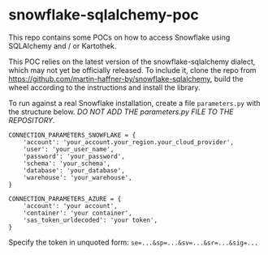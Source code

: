 # snowflake-sqlalchemy-poc

This repo contains some POCs on how to access Snowflake using SQLAlchemy and / or
Kartothek.

This POC relies on the latest version of the snowflake-sqlalchemy dialect, which may
not yet be officially released. To include it, clone the repo from
https://github.com/martin-haffner-by/snowflake-sqlalchemy, build the wheel according
to the instructions and install the library.

To run against a real Snowflake installation, create a file ``parameters.py`` with the
structure below. *DO NOT ADD THE parameters.py FILE TO THE REPOSITORY*.

```
CONNECTION_PARAMETERS_SNOWFLAKE = {
    'account': 'your_account.your_region.your_cloud_provider',
    'user': 'your_user_name',
    'password': 'your_password',
    'schema': 'your_schema',
    'database': 'your_database',
    'warehouse': 'your_warehouse',
}

CONNECTION_PARAMETERS_AZURE = {
    'account': 'your account',
    'container': 'your container',
    'sas_token_urldecoded': 'your token',
}
```
Specify the token in unquoted form: `se=...&sp=...&sv=...&sr=...&sig=...`
